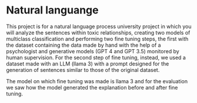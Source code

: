 # Natural languange 
This project is for a natural language process university project in which you will analyze the sentences within toxic relationships,
creating two models of multiclass classification and performing two fine tuning steps, the first with the dataset containing the data
made by hand with the help of a psychologist and generative models (GPT 4 and GPT 3.5) monitored by human supervision. 
For the second step of fine tuning, instead, we used a dataset made with an LLM (llama 3) with a prompt designed for 
the generation of sentences similar to those of the original dataset.

The model on which fine tuning was made is llama 3 and for the evaluation we saw how the model 
generated the explanation before and after fine tuning.